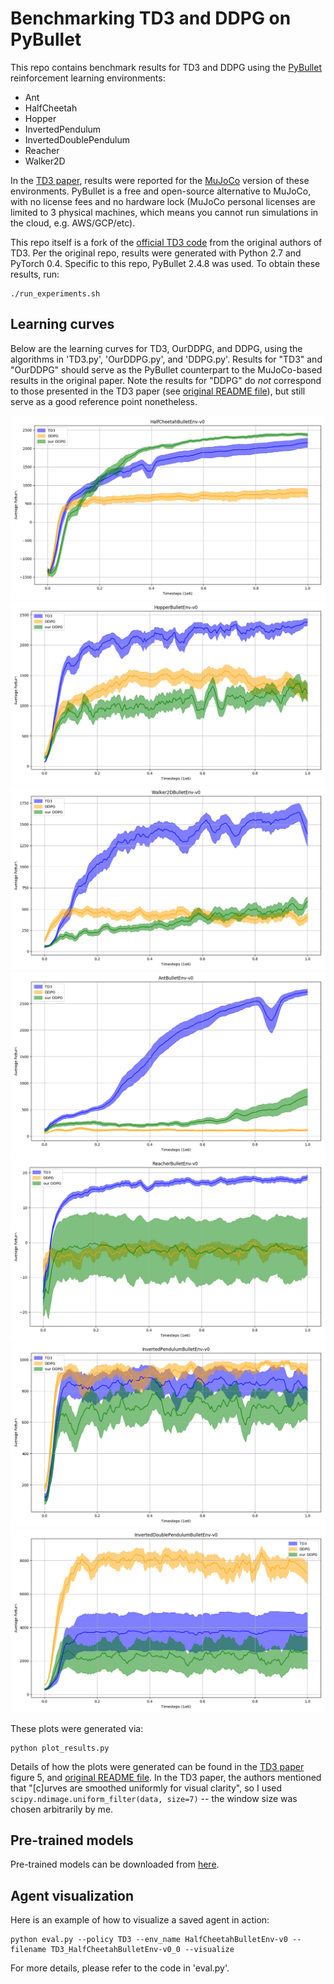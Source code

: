 # Benchmarking TD3 and DDPG on PyBullet

This repo contains benchmark results for TD3 and DDPG using the [PyBullet](https://docs.google.com/document/d/10sXEhzFRSnvFcl3XxNGhnD4N2SedqwdAvK3dsihxVUA/edit#) reinforcement learning environments:
* Ant
* HalfCheetah
* Hopper
* InvertedPendulum
* InvertedDoublePendulum
* Reacher
* Walker2D

In the [TD3 paper](https://arxiv.org/abs/1802.09477), results were reported for the [MuJoCo](http://www.mujoco.org/) version of these environments. PyBullet is a free and open-source alternative to MuJoCo, with no license fees and no hardware lock (MuJoCo personal licenses are limited to 3 physical machines, which means you cannot run simulations in the cloud, e.g. AWS/GCP/etc).

This repo itself is a fork of the [official TD3 code](https://github.com/sfujim/TD3/) from the original authors of TD3. Per the original repo, results were generated with Python 2.7 and PyTorch 0.4. Specific to this repo, PyBullet 2.4.8 was used. To obtain these results, run:
```
./run_experiments.sh
```

## Learning curves
Below are the learning curves for TD3, OurDDPG, and DDPG, using the algorithms in 'TD3.py', 'OurDDPG.py', and 'DDPG.py'. Results for "TD3" and "OurDDPG" should serve as the PyBullet counterpart to the MuJoCo-based results in the original paper. Note the results for "DDPG" do *not* correspond to those presented in the TD3 paper (see [original README file](README_orig.md)), but still serve as a good reference point nonetheless.

![HalfCheetahBulletEnv](plots/HalfCheetahBulletEnv-v0.png)
![HopperBulletEnv](plots/HopperBulletEnv-v0.png)
![Walker2DBulletEnv](plots/Walker2DBulletEnv-v0.png)
![AntBulletEnv](plots/AntBulletEnv-v0.png)
![ReacherBulletEnv](plots/ReacherBulletEnv-v0.png)
![InvertedPendulumBulletEnv](plots/InvertedPendulumBulletEnv-v0.png)
![InvertedDoublePendulumBulletEnv](plots/InvertedDoublePendulumBulletEnv-v0.png)

These plots were generated via:
```
python plot_results.py
```
Details of how the plots were generated can be found in the [TD3 paper](https://arxiv.org/abs/1802.09477) figure 5, and [original README file](README_orig.md). In the TD3 paper, the authors mentioned that "[c]urves are smoothed uniformly for visual clarity", so I used `scipy.ndimage.uniform_filter(data, size=7)` -- the window size was chosen arbitrarily by me.

## Pre-trained models
Pre-trained models can be downloaded from [here](https://drive.google.com/open?id=1x88F-Uop6zCI0jnY8F4E9TsKsXCtq-fL).

## Agent visualization
Here is an example of how to visualize a saved agent in action:
```
python eval.py --policy TD3 --env_name HalfCheetahBulletEnv-v0 --filename TD3_HalfCheetahBulletEnv-v0_0 --visualize
```

For more details, please refer to the code in 'eval.py'.